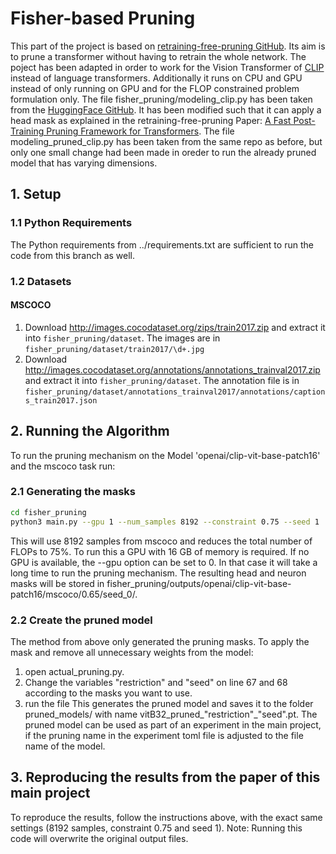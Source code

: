 # Fisher-based Pruning
This part of the project is based on [retraining-free-pruning GitHub](https://github.com/WoosukKwon/retraining-free-pruning).
Its aim is to prune a transformer without having to retrain the whole network.
The poject has been adapted in order to work for the Vision Transformer of [CLIP](http://proceedings.mlr.press/v139/radford21a) instead of language transformers.
Additionally it runs on CPU and GPU instead of only running on GPU and for the FLOP constrained problem formulation only.
The file fisher_pruning/modeling_clip.py has been taken from the [HuggingFace GitHub](https://github.com/huggingface/transformers/blob/main/src/transformers/models/clip/modeling_clip.py).
It has been modified such that it can apply a head mask as explained in the retraining-free-pruning Paper: [A Fast Post-Training Pruning Framework for
Transformers](https://arxiv.org/pdf/2204.09656.pdf).
The file modeling_pruned_clip.py has been taken from the same repo as before, but only one small change had been made in oreder to run
the already pruned model that has varying dimensions.

## 1. Setup
### 1.1 Python Requirements
The Python requirements from ../requirements.txt are sufficient to run the code from this branch as well.
### 1.2 Datasets 
#### MSCOCO

1. Download http://images.cocodataset.org/zips/train2017.zip and extract it into
   `fisher_pruning/dataset`.
   The images are in `fisher_pruning/dataset/train2017/\d+.jpg`
2. Download http://images.cocodataset.org/annotations/annotations_trainval2017.zip
   and extract it into `fisher_pruning/dataset`.
   The annotation file is in `fisher_pruning/dataset/annotations_trainval2017/annotations/captions_train2017.json`

## 2. Running the Algorithm 

To run the pruning mechanism on the Model 'openai/clip-vit-base-patch16' and the mscoco task run:

### 2.1 Generating the masks
```bash
cd fisher_pruning
python3 main.py --gpu 1 --num_samples 8192 --constraint 0.75 --seed 1
```

This will use 8192 samples from mscoco and reduces the total number of FLOPs to 75%.
To run this a GPU with 16 GB of memory is required. If no GPU is available, the --gpu option can be set to 0. 
In that case it will take a long time to run the pruning mechanism.
The resulting head and neuron masks will be stored in fisher_pruning/outputs/openai/clip-vit-base-patch16/mscoco/0.65/seed_0/.

### 2.2 Create the pruned model 

The method from above only generated the pruning masks. 
To apply the mask and remove all unnecessary weights from the model:
1. open actual_pruning.py.
2. Change the variables "restriction" and "seed" on line 67 and 68 according to the masks you want to use.
3. run the file
This generates the pruned model and saves it to the folder pruned_models/ with name vitB32_pruned_"restriction"_"seed".pt.
The pruned model can be used as part of an experiment in the main project,
if the pruning name in the experiment toml file is adjusted to the file name of the model.

## 3. Reproducing the results from the paper of this main project

To reproduce the results, follow the instructions above, with the exact same settings (8192 samples, constraint 0.75 and seed 1).
Note: Running this code will overwrite the original output files.

